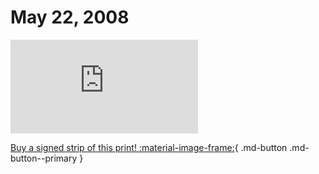 # May 22, 2008

![](https://www.achewood.com/comic.php?date=05222008)

[Buy a signed strip of this print! :material-image-frame:](https://achewood-holiday-pop-up.myshopify.com/products/strip#05222008){ .md-button .md-button--primary }
